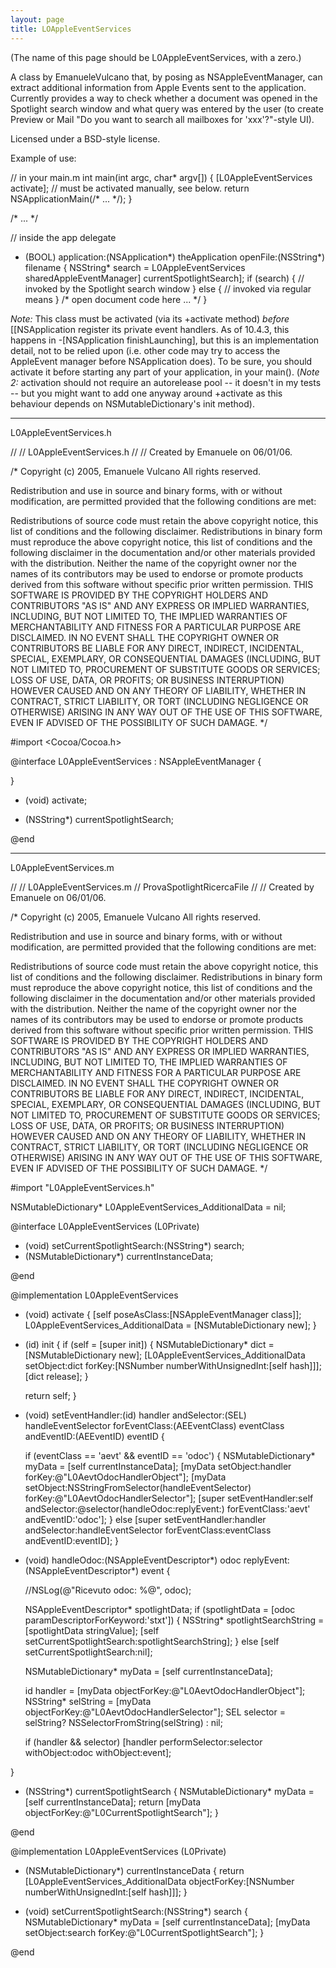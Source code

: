```yaml
---
layout: page
title: LOAppleEventServices
---
```


(The name of this page should be L0AppleEventServices, with a zero.)

A class by EmanueleVulcano that, by posing as NSAppleEventManager, can extract additional information from Apple Events sent to the application. Currently provides a way to check whether a document was opened in the Spotlight search window and what query was entered by the user (to create Preview or Mail "Do you want to search all mailboxes for 'xxx'?"-style UI).

Licensed under a BSD-style license.

Example of use:

    

// in your main.m
int main(int argc, char* argv[]) {
	[L0AppleEventServices activate]; // must be activated manually, see below.
	return NSApplicationMain(/* ... */);
}

/* ... */

// inside the app delegate
- (BOOL) application:(NSApplication*) theApplication openFile:(NSString*) filename {
	NSString* search = L0AppleEventServices sharedAppleEventManager] currentSpotlightSearch];
	if (search) {
		// invoked by the Spotlight search window
	} else {
		// invoked via regular means
	}
	/* open document code here ... */
}



*Note:* This class must be activated (via its     +activate method) *before* [[NSApplication register its private event handlers. As of 10.4.3, this happens in     -[NSApplication finishLaunching], but this is an implementation detail, not to be relied upon (i.e. other code may try to access the AppleEvent manager before NSApplication does). To be sure, you should activate it before starting any part of your application, in your main(). (*Note 2:* activation should not require an autorelease pool -- it doesn't in my tests -- but you might want to add one anyway around +activate as this behaviour depends on NSMutableDictionary's init method).

----

L0AppleEventServices.h

    

//
//  L0AppleEventServices.h
//
//  Created by Emanuele on 06/01/06.

/*
Copyright (c) 2005, Emanuele Vulcano
All rights reserved.

Redistribution and use in source and binary forms, with or without modification, are permitted provided that the following conditions are met:

Redistributions of source code must retain the above copyright notice, this list of conditions and the following disclaimer.
Redistributions in binary form must reproduce the above copyright notice, this list of conditions and the following disclaimer in the documentation and/or other materials provided with the distribution.
Neither the name of the copyright owner nor the names of its contributors may be used to endorse or promote products derived from this software without specific prior written permission.
THIS SOFTWARE IS PROVIDED BY THE COPYRIGHT HOLDERS AND CONTRIBUTORS "AS IS" AND ANY EXPRESS OR IMPLIED WARRANTIES, INCLUDING, BUT NOT LIMITED TO, THE IMPLIED WARRANTIES OF MERCHANTABILITY AND FITNESS FOR A PARTICULAR PURPOSE ARE DISCLAIMED. IN NO EVENT SHALL THE COPYRIGHT OWNER OR CONTRIBUTORS BE LIABLE FOR ANY DIRECT, INDIRECT, INCIDENTAL, SPECIAL, EXEMPLARY, OR CONSEQUENTIAL DAMAGES (INCLUDING, BUT NOT LIMITED TO, PROCUREMENT OF SUBSTITUTE GOODS OR SERVICES; LOSS OF USE, DATA, OR PROFITS; OR BUSINESS INTERRUPTION) HOWEVER CAUSED AND ON ANY THEORY OF LIABILITY, WHETHER IN CONTRACT, STRICT LIABILITY, OR TORT (INCLUDING NEGLIGENCE OR OTHERWISE) ARISING IN ANY WAY OUT OF THE USE OF THIS SOFTWARE, EVEN IF ADVISED OF THE POSSIBILITY OF SUCH DAMAGE.
 */

#import <Cocoa/Cocoa.h>


@interface L0AppleEventServices : NSAppleEventManager {
    
}

+ (void) activate;

- (NSString*) currentSpotlightSearch;

@end



----

L0AppleEventServices.m

    

//
//  L0AppleEventServices.m
//  ProvaSpotlightRicercaFile
//
//  Created by Emanuele on 06/01/06.

/*
 Copyright (c) 2005, Emanuele Vulcano
 All rights reserved.
 
 Redistribution and use in source and binary forms, with or without modification, are permitted provided that the following conditions are met:
 
 Redistributions of source code must retain the above copyright notice, this list of conditions and the following disclaimer.
 Redistributions in binary form must reproduce the above copyright notice, this list of conditions and the following disclaimer in the documentation and/or other materials provided with the distribution.
 Neither the name of the copyright owner nor the names of its contributors may be used to endorse or promote products derived from this software without specific prior written permission.
 THIS SOFTWARE IS PROVIDED BY THE COPYRIGHT HOLDERS AND CONTRIBUTORS "AS IS" AND ANY EXPRESS OR IMPLIED WARRANTIES, INCLUDING, BUT NOT LIMITED TO, THE IMPLIED WARRANTIES OF MERCHANTABILITY AND FITNESS FOR A PARTICULAR PURPOSE ARE DISCLAIMED. IN NO EVENT SHALL THE COPYRIGHT OWNER OR CONTRIBUTORS BE LIABLE FOR ANY DIRECT, INDIRECT, INCIDENTAL, SPECIAL, EXEMPLARY, OR CONSEQUENTIAL DAMAGES (INCLUDING, BUT NOT LIMITED TO, PROCUREMENT OF SUBSTITUTE GOODS OR SERVICES; LOSS OF USE, DATA, OR PROFITS; OR BUSINESS INTERRUPTION) HOWEVER CAUSED AND ON ANY THEORY OF LIABILITY, WHETHER IN CONTRACT, STRICT LIABILITY, OR TORT (INCLUDING NEGLIGENCE OR OTHERWISE) ARISING IN ANY WAY OUT OF THE USE OF THIS SOFTWARE, EVEN IF ADVISED OF THE POSSIBILITY OF SUCH DAMAGE.
 */

#import "L0AppleEventServices.h"

NSMutableDictionary* L0AppleEventServices_AdditionalData = nil;

@interface L0AppleEventServices (L0Private)

- (void) setCurrentSpotlightSearch:(NSString*) search;
- (NSMutableDictionary*) currentInstanceData;

@end

@implementation L0AppleEventServices

+ (void) activate {
    [self poseAsClass:[NSAppleEventManager class]];
    L0AppleEventServices_AdditionalData = [NSMutableDictionary new];
}

- (id) init {
    if (self = [super init]) {
        NSMutableDictionary* dict = [NSMutableDictionary new];
        [L0AppleEventServices_AdditionalData setObject:dict forKey:[NSNumber numberWithUnsignedInt:[self hash]]];
        [dict release];
    }
    
    return self;
}

- (void) setEventHandler:(id) handler andSelector:(SEL) handleEventSelector forEventClass:(AEEventClass) eventClass andEventID:(AEEventID) eventID {
    
    if (eventClass == 'aevt' && eventID == 'odoc') {
        NSMutableDictionary* myData = [self currentInstanceData];
        [myData setObject:handler forKey:@"L0AevtOdocHandlerObject"];
        [myData setObject:NSStringFromSelector(handleEventSelector) forKey:@"L0AevtOdocHandlerSelector"];
        [super setEventHandler:self andSelector:@selector(handleOdoc:replyEvent:) forEventClass:'aevt' andEventID:'odoc'];
    } else 
        [super setEventHandler:handler andSelector:handleEventSelector forEventClass:eventClass andEventID:eventID];
}

- (void) handleOdoc:(NSAppleEventDescriptor*) odoc replyEvent:(NSAppleEventDescriptor*) event {
    
    //NSLog(@"Ricevuto odoc: %@", odoc);
    
    NSAppleEventDescriptor* spotlightData;
    if (spotlightData = [odoc paramDescriptorForKeyword:'stxt']) {
        NSString* spotlightSearchString = [spotlightData stringValue];
        [self setCurrentSpotlightSearch:spotlightSearchString];
    } else
        [self setCurrentSpotlightSearch:nil];
    
    NSMutableDictionary* myData = [self currentInstanceData];
    
    id handler = [myData objectForKey:@"L0AevtOdocHandlerObject"];
    NSString* selString = [myData objectForKey:@"L0AevtOdocHandlerSelector"];
    SEL selector = selString? NSSelectorFromString(selString) : nil;
    
    if (handler && selector)
        [handler performSelector:selector withObject:odoc withObject:event];
    
}

- (NSString*) currentSpotlightSearch {
    NSMutableDictionary* myData = [self currentInstanceData];
    return [myData objectForKey:@"L0CurrentSpotlightSearch"];
}

@end

@implementation L0AppleEventServices (L0Private)

- (NSMutableDictionary*) currentInstanceData {
    return [L0AppleEventServices_AdditionalData objectForKey:[NSNumber numberWithUnsignedInt:[self hash]]];
}

- (void) setCurrentSpotlightSearch:(NSString*) search {
    NSMutableDictionary* myData = [self currentInstanceData];
    [myData setObject:search forKey:@"L0CurrentSpotlightSearch"];
}

@end


